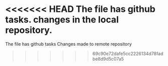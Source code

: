 <<<<<<< HEAD
The file has github tasks.
changes in the local repository.
=======
The file has github tasks
Changes made to remote repository
>>>>>>> 69c90e72dafe5cc2226134d78fadbe8d9d5c07a5

